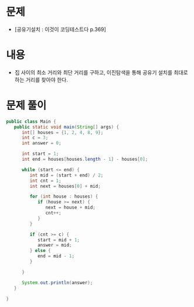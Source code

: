 # 문제

- [공유기설치 : 이것이 코딩테스트다 p.369]

# 내용

- 집 사이의 최소 거리와 최단 거리를 구하고, 이진탐색을 통해 공유기 설치를 최대로 하는 거리를 찾아야 한다. 

# 문제 풀이

```java
public class Main {
   public static void main(String[] args) {
      int[] houses = {1, 2, 4, 8, 9};
      int c = 3;
      int answer = 0;

      int start = 1;
      int end = houses[houses.length - 1] - houses[0];

      while (start <= end) {
         int mid = (start + end) / 2;
         int cnt = 1;
         int next = houses[0] + mid;

         for (int house : houses) {
            if (house >= next) {
               next = house + mid;
               cnt++;
            }
         }

         if (cnt >= c) {
            start = mid + 1;
            answer = mid;
         } else {
            end = mid - 1;
         }

      }

      System.out.println(answer);
   }

}
```
